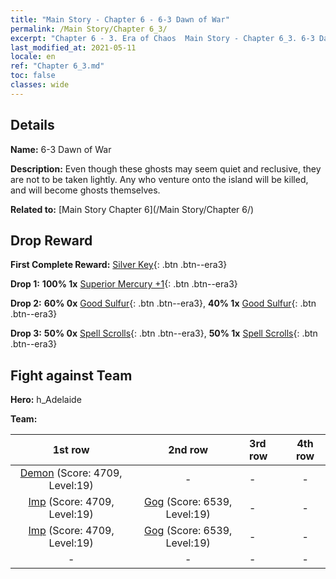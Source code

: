 ```yaml
---
title: "Main Story - Chapter 6 - 6-3 Dawn of War"
permalink: /Main Story/Chapter 6_3/
excerpt: "Chapter 6 - 3. Era of Chaos  Main Story - Chapter 6_3. 6-3 Dawn of War"
last_modified_at: 2021-05-11
locale: en
ref: "Chapter 6_3.md"
toc: false
classes: wide
---
```


## Details

 **Name:** 6-3 Dawn of War

 **Description:** Even though these ghosts may seem quiet and reclusive, they are not to be taken lightly. Any who venture onto the island will be killed, and will become ghosts themselves.

 **Related to:** [Main Story Chapter 6](/Main Story/Chapter 6/)

## Drop Reward

 **First Complete Reward:** [Silver Key](/Items/con_693/){: .btn .btn--era3}

 **Drop 1:** **100% 1x** [Superior Mercury +1](/Items/mat_21/){: .btn .btn--era3}

 **Drop 2:** **60% 0x** [Good Sulfur](/Items/mat_15/){: .btn .btn--era3}, **40% 1x** [Good Sulfur](/Items/mat_15/){: .btn .btn--era3}

 **Drop 3:** **50% 0x** [Spell Scrolls](/Items/con_694/){: .btn .btn--era3}, **50% 1x** [Spell Scrolls](/Items/con_694/){: .btn .btn--era3}


## Fight against Team
 **Hero:** h_Adelaide

 **Team:**


  | 1st row | 2nd row | 3rd row | 4th row |
  |:----:|:----:|:----|:----:|
  | [Demon](/units/Demon/) (Score: 4709, Level:19)  | - | - | - |
  | [Imp](/units/Imp/) (Score: 4709, Level:19)  | [Gog](/units/Gog/) (Score: 6539, Level:19)  | - | - |
  | [Imp](/units/Imp/) (Score: 4709, Level:19)  | [Gog](/units/Gog/) (Score: 6539, Level:19)  | - | - |
  | - | - | - | - |



